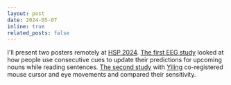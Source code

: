 ```yaml
---
layout: post
date: 2024-05-07
inline: true
related_posts: false
---
```


I'll present two posters remotely at [HSP 2024](https://hsp2024.github.io/program.html). [The first EEG study](https://keyue-c.github.io/assets/pdf/conference/conference_HSP2024_incremental_abstract.pdf) looked at how people use consecutive cues to update their predictions for upcoming nouns while reading sentences. [The second study](https://keyue-c.github.io/assets/pdf/conference/conference_HSP2024_coregister_abstract.pdf) with [Yiling](https://yiling-huo.github.io/) co-registered mouse cursor and eye movements and compared their sensitivity. 